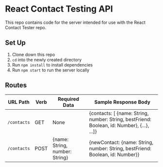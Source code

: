 # React Contact Testing API 

This repo contains code for the server intended for use with the React Contact Tester repo.

## Set Up
1. Clone down this repo 
2. `cd` into the newly created directory
3. Run `npm install` to install dependencies
4. Run `npm start` to run the server locally

## Routes

| URL Path | Verb | Required Data | Sample Response Body |
|----------|------|-------------|----------------------|
| `/contacts`| GET| None        | {contacts: [ {name: String, number: String, bestFriend: Boolean, id: Number}, {...}, ...]} |
| `/contacts`| POST| {name: String, number: String} | {newContact: {name: String, number: String, bestFriend: Boolean, id: Number}} |
 

